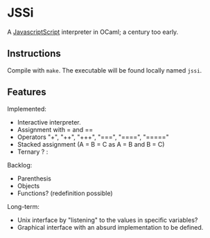 # JSSi

A [JavascriptScript](https://github.com/brusteca/JavascriptScript) interpreter in OCaml; a century too early.

## Instructions

Compile with `make`. The executable will be found locally named `jssi`.

## Features

Implemented:

- Interactive interpreter.
- Assignment with = and ==
- Operators "+", "++", "+++", "===", "====", "====="
- Stacked assignment (A = B = C as A = B and B = C)
- Ternary ? :

Backlog:

- Parenthesis
- Objects
- Functions? (redefinition possible)

Long-term:

- Unix interface by "listening" to the values in specific variables?
- Graphical interface with an absurd implementation to be defined.
